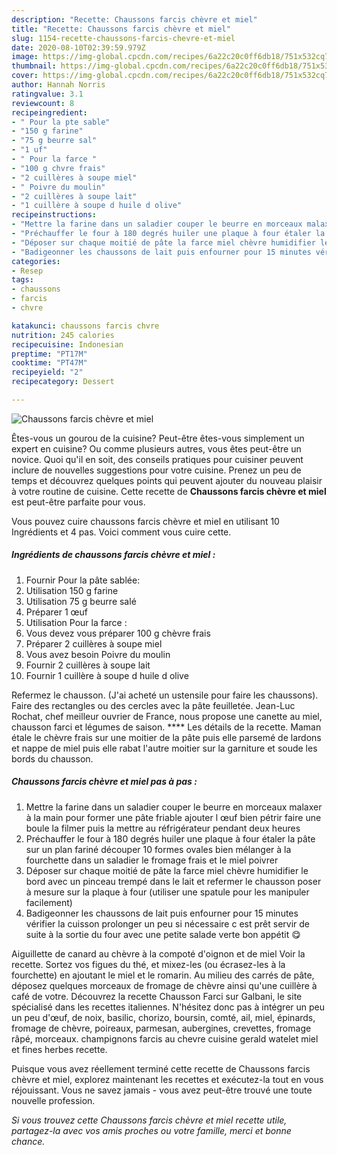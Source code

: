 ```yaml
---
description: "Recette: Chaussons farcis chèvre et miel"
title: "Recette: Chaussons farcis chèvre et miel"
slug: 1154-recette-chaussons-farcis-chevre-et-miel
date: 2020-08-10T02:39:59.979Z
image: https://img-global.cpcdn.com/recipes/6a22c20c0ff6db18/751x532cq70/chaussons-farcis-chevre-et-miel-photo-principale-de-la-recette.jpg
thumbnail: https://img-global.cpcdn.com/recipes/6a22c20c0ff6db18/751x532cq70/chaussons-farcis-chevre-et-miel-photo-principale-de-la-recette.jpg
cover: https://img-global.cpcdn.com/recipes/6a22c20c0ff6db18/751x532cq70/chaussons-farcis-chevre-et-miel-photo-principale-de-la-recette.jpg
author: Hannah Norris
ratingvalue: 3.1
reviewcount: 8
recipeingredient:
- " Pour la pte sable"
- "150 g farine"
- "75 g beurre sal"
- "1 uf"
- " Pour la farce "
- "100 g chvre frais"
- "2 cuillères à soupe miel"
- " Poivre du moulin"
- "2 cuillères à soupe lait"
- "1 cuillère à soupe d huile d olive"
recipeinstructions:
- "Mettre la farine dans un saladier couper le beurre en morceaux malaxer à la main pour former une pâte friable ajouter l œuf bien pétrir faire une boule la filmer puis la mettre au réfrigérateur pendant deux heures"
- "Préchauffer le four à 180 degrés huiler une plaque à four étaler la pâte sur un plan fariné découper 10 formes ovales bien mélanger à la fourchette dans un saladier le fromage frais et le miel poivrer"
- "Déposer sur chaque moitié de pâte la farce miel chèvre humidifier le bord avec un pinceau trempé dans le lait et refermer le chausson poser à mesure sur la plaque à four (utiliser une spatule pour les manipuler facilement)"
- "Badigeonner les chaussons de lait puis enfourner pour 15 minutes vérifier la cuisson prolonger un peu si nécessaire c est prêt servir de suite à la sortie du four avec une petite salade verte bon appétit 😋"
categories:
- Resep
tags:
- chaussons
- farcis
- chvre

katakunci: chaussons farcis chvre 
nutrition: 245 calories
recipecuisine: Indonesian
preptime: "PT17M"
cooktime: "PT47M"
recipeyield: "2"
recipecategory: Dessert

---
```



![Chaussons farcis chèvre et miel](https://img-global.cpcdn.com/recipes/6a22c20c0ff6db18/751x532cq70/chaussons-farcis-chevre-et-miel-photo-principale-de-la-recette.jpg)

Êtes-vous un gourou de la cuisine? Peut-être êtes-vous simplement un expert en cuisine? Ou comme plusieurs autres, vous êtes peut-être un novice. Quoi qu'il en soit, des conseils pratiques pour cuisiner peuvent inclure de nouvelles suggestions pour votre cuisine. Prenez un peu de temps et découvrez quelques points qui peuvent ajouter du nouveau plaisir à votre routine de cuisine. Cette recette de <strong> Chaussons farcis chèvre et miel </strong> est peut-être parfaite pour vous.

<!--inarticleads1-->

Vous pouvez cuire chaussons farcis chèvre et miel en utilisant 10 Ingrédients et 4 pas. Voici comment vous cuire cette.

##### Ingrédients de chaussons farcis chèvre et miel :

1. Fournir  Pour la pâte sablée:
1. Utilisation 150 g farine
1. Utilisation 75 g beurre salé
1. Préparer 1 œuf
1. Utilisation  Pour la farce :
1. Vous devez vous préparer 100 g chèvre frais
1. Préparer 2 cuillères à soupe miel
1. Vous avez besoin  Poivre du moulin
1. Fournir 2 cuillères à soupe lait
1. Fournir 1 cuillère à soupe d huile d olive


Refermez le chausson. (J&#39;ai acheté un ustensile pour faire les chaussons). Faire des rectangles ou des cercles avec la pâte feuilletée. Jean-Luc Rochat, chef meilleur ouvrier de France, nous propose une canette au miel, chausson farci et légumes de saison. **** Les détails de la recette. Maman étale le chèvre frais sur une moitier de la pâte puis elle parsemé de lardons et nappe de miel puis elle rabat l&#39;autre moitier sur la garniture et soude les bords du chausson. 

<!--inarticleads2-->

##### Chaussons farcis chèvre et miel pas à pas :

1. Mettre la farine dans un saladier couper le beurre en morceaux malaxer à la main pour former une pâte friable ajouter l œuf bien pétrir faire une boule la filmer puis la mettre au réfrigérateur pendant deux heures
1. Préchauffer le four à 180 degrés huiler une plaque à four étaler la pâte sur un plan fariné découper 10 formes ovales bien mélanger à la fourchette dans un saladier le fromage frais et le miel poivrer
1. Déposer sur chaque moitié de pâte la farce miel chèvre humidifier le bord avec un pinceau trempé dans le lait et refermer le chausson poser à mesure sur la plaque à four (utiliser une spatule pour les manipuler facilement)
1. Badigeonner les chaussons de lait puis enfourner pour 15 minutes vérifier la cuisson prolonger un peu si nécessaire c est prêt servir de suite à la sortie du four avec une petite salade verte bon appétit 😋


Aiguillette de canard au chèvre à la compoté d&#39;oignon et de miel Voir la recette. Sortez vos figues du thé, et mixez-les (ou écrasez-les à la fourchette) en ajoutant le miel et le romarin. Au milieu des carrés de pâte, déposez quelques morceaux de fromage de chèvre ainsi qu&#39;une cuillère à café de votre. Découvrez la recette Chausson Farci sur Galbani, le site spécialisé dans les recettes italiennes. N&#39;hésitez donc pas à intégrer un peu un peu d&#39;œuf, de noix, basilic, chorizo, boursin, comté, ail, miel, épinards, fromage de chèvre, poireaux, parmesan, aubergines, crevettes, fromage râpé, morceaux. champignons farcis au chevre cuisine gerald watelet miel et fines herbes recette. 

<!--inarticleads1-->

<p>
Puisque vous avez réellement terminé cette recette de Chaussons farcis chèvre et miel, explorez maintenant les recettes et exécutez-la tout en vous réjouissant. Vous ne savez jamais - vous avez peut-être trouvé une toute nouvelle profession.
</p>

<p>
<i>Si vous trouvez cette Chaussons farcis chèvre et miel recette utile, partagez-la avec vos amis proches ou votre famille, merci et bonne chance.</i>
</p>
